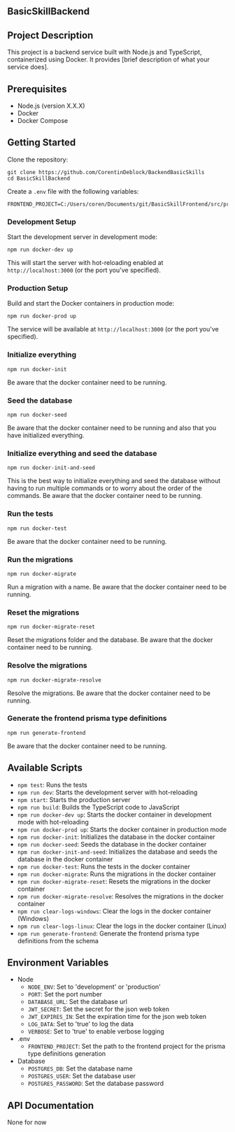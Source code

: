 ## BasicSkillBackend

## Project Description
This project is a backend service built with Node.js and TypeScript, containerized using Docker. It provides [brief description of what your service does].

## Prerequisites
- Node.js (version X.X.X)
- Docker
- Docker Compose

## Getting Started

Clone the repository:
   ```
   git clone https://github.com/CorentinDeblock/BackendBasicSkills
   cd BasicSkillBackend
   ```

Create a `.env` file with the following variables:
   ```
   FRONTEND_PROJECT=C:/Users/coren/Documents/git/BasicSkillFrontend/src/prisma
   ```

### Development Setup

Start the development server in development mode:
   ```
   npm run docker-dev up
   ```

This will start the server with hot-reloading enabled at `http://localhost:3000` (or the port you've specified).

### Production Setup

Build and start the Docker containers in production mode:
   ```
   npm run docker-prod up
   ```

The service will be available at `http://localhost:3000` (or the port you've specified).

### Initialize everything

```
npm run docker-init
```

Be aware that the docker container need to be running.

### Seed the database

```
npm run docker-seed
```

Be aware that the docker container need to be running and also that you have initialized everything.

### Initialize everything and seed the database

```
npm run docker-init-and-seed
```

This is the best way to initialize everything and seed the database without having to run multiple commands or to worry about the order of the commands. Be aware that the docker container need to be running.

### Run the tests

```
npm run docker-test
```

Be aware that the docker container need to be running.

### Run the migrations

```
npm run docker-migrate
```

Run a migration with a name. Be aware that the docker container need to be running.

### Reset the migrations

```
npm run docker-migrate-reset
```

Reset the migrations folder and the database. Be aware that the docker container need to be running.

### Resolve the migrations

```
npm run docker-migrate-resolve
```

Resolve the migrations. Be aware that the docker container need to be running.

### Generate the frontend prisma type definitions

```
npm run generate-frontend
```

Be aware that the docker container need to be running.

## Available Scripts
- `npm test`: Runs the tests
- `npm run dev`: Starts the development server with hot-reloading
- `npm start`: Starts the production server
- `npm run build`: Builds the TypeScript code to JavaScript
- `npm run docker-dev up`: Starts the docker container in development mode with hot-reloading
- `npm run docker-prod up`: Starts the docker container in production mode
- `npm run docker-init`: Initializes the database in the docker container
- `npm run docker-seed`: Seeds the database in the docker container
- `npm run docker-init-and-seed`: Initializes the database and seeds the database in the docker container
- `npm run docker-test`: Runs the tests in the docker container
- `npm run docker-migrate`: Runs the migrations in the docker container
- `npm run docker-migrate-reset`: Resets the migrations in the docker container
- `npm run docker-migrate-resolve`: Resolves the migrations in the docker container
- `npm run clear-logs-windows`: Clear the logs in the docker container (Windows)
- `npm run clear-logs-linux`: Clear the logs in the docker container (Linux)
- `npm run generate-frontend`: Generate the frontend prisma type definitions from the schema

## Environment Variables

- Node
  - `NODE_ENV`: Set to 'development' or 'production'
  - `PORT`: Set the port number
  - `DATABASE_URL`: Set the database url
  - `JWT_SECRET`: Set the secret for the json web token
  - `JWT_EXPIRES_IN`: Set the expiration time for the
  json web token
  - `LOG_DATA`: Set to 'true' to log the data
  - `VERBOSE`: Set to 'true' to enable verbose logging
- .env
  - `FRONTEND_PROJECT`: Set the path to the frontend project for the prisma type definitions generation
- Database
  - `POSTGRES_DB`: Set the database name
  - `POSTGRES_USER`: Set the database user
  - `POSTGRES_PASSWORD`: Set the database password

## API Documentation
None for now
